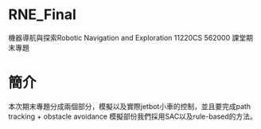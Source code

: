 # RNE_Final
機器導航與探索Robotic Navigation and Exploration 11220CS 562000 課堂期末專題

# 簡介
本次期末專題分成兩個部分，模擬以及實際jetbot小車的控制，並且要完成path tracking + obstacle avoidance
模擬部份我們採用SAC以及rule-based的方法。

